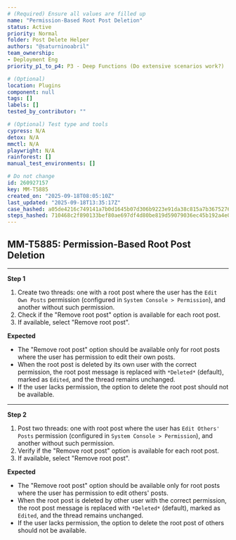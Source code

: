 ```yaml
---
# (Required) Ensure all values are filled up
name: "Permission-Based Root Post Deletion"
status: Active
priority: Normal
folder: Post Delete Helper
authors: "@saturninoabril"
team_ownership:
- Deployment Eng
priority_p1_to_p4: P3 - Deep Functions (Do extensive scenarios work?)

# (Optional)
location: Plugins
component: null
tags: []
labels: []
tested_by_contributor: ""

# (Optional) Test type and tools
cypress: N/A
detox: N/A
mmctl: N/A
playwright: N/A
rainforest: []
manual_test_environments: []

# Do not change
id: 260927157
key: MM-T5885
created_on: "2025-09-18T08:05:10Z"
last_updated: "2025-09-18T13:35:17Z"
case_hashed: a05de4216c749141a7b0d1645b07d306b9223e91da38c815a7b36752761da12ffbbeee7daf760ac81818fd7eb13395aa
steps_hashed: 710468c2f890133bef80ae697df4d80be819d59079036ec45b192a4e07ea18c46c4b86c4cf9375557edacc8dc9ffb4d9
---
```


<!-- (Auto-generated) Based on frontmatter's "key" and "name" -->

## MM-T5885: Permission-Based Root Post Deletion

---

**Step 1**

1. Create two threads: one with a root post where the user has the `Edit Own Posts` permission (configured in `System Console > Permission`), and another without such permission.
2. Check if the "Remove root post" option is available for each root post.
3. If available, select "Remove root post".

**Expected**

- The "Remove root post" option should be available only for root posts where the user has permission to edit their own posts.
- When the root post is deleted by its own user with the correct permission, the root post message is replaced with `*Deleted*` (default), marked as `Edited`, and the thread remains unchanged.
- If the user lacks permission, the option to delete the root post should not be available.

---

**Step 2**

1. Post two threads: one with root post where the user has `Edit Others' Posts` permission (configured in `System Console > Permission`), and another without such permission.
2. Verify if the "Remove root post" option is available for each root post.
3. If available, select "Remove root post".

**Expected**

- The "Remove root post" option should be available only for root posts where the user has permission to edit others' posts.
- When the root post is deleted by other user with the correct permission, the root post message is replaced with `*Deleted*` (default), marked as `Edited`, and the thread remains unchanged.
- If the user lacks permission, the option to delete the root post of others should not be available.
